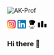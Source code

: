![AK-Prof](https://user-images.githubusercontent.com/54282666/126887713-1344fa1c-0edf-4f90-847b-da222f6d66e1.png)

<div>
  <img src="img/instagram.png" alt="Instagram" width="20px" height="20px"></img>
  <img src="img/linkedin.png" alt="Instagram" width="20px" height="20px"></img>
  <img src="img/codechef-1324440139527402917_512.png" alt="Instagram" width="20px" height="20px"></img>
  <img src="img/codeforces-1324440139959685960_512.png" alt="Instagram" width="20px" height="20px"></img>
</div>
<!-- ![instagram](https://user-images.githubusercontent.com/54282666/126887905-3cbf0d39-b71a-4f40-a468-9e39bfa6284a.png) -->

### Hi there 👋

<!--
**AmanKrr/AmanKrr** is a ✨ _special_ ✨ repository because its `README.md` (this file) appears on your GitHub profile.

Here are some ideas to get you started:

- 🔭 I’m currently working on ...
- 🌱 I’m currently learning ...
- 👯 I’m looking to collaborate on ...
- 🤔 I’m looking for help with ...
- 💬 Ask me about ...
- 📫 How to reach me: ...
- 😄 Pronouns: ...
- ⚡ Fun fact: ...
-->
